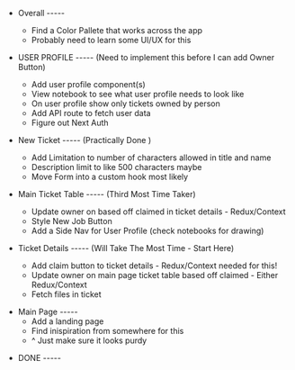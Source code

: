 - Overall -----

  - Find a Color Pallete that works across the app
  - Probably need to learn some UI/UX for this

- USER PROFILE ----- (Need to implement this before I can add Owner Button)

  - Add user profile component(s)
  - View notebook to see what user profile needs to look like
  - On user profile show only tickets owned by person
  - Add API route to fetch user data
  - Figure out Next Auth

* New Ticket ----- (Practically Done )

  - Add Limitation to number of characters allowed in title and name
  - Description limit to like 500 characters maybe
  - Move Form into a custom hook most likely

* Main Ticket Table ----- (Third Most Time Taker)

  - Update owner on based off claimed in ticket details - Redux/Context
  - Style New Job Button
  - Add a Side Nav for User Profile (check notebooks for drawing)

* Ticket Details ----- (Will Take The Most Time - Start Here)

  - Add claim button to ticket details - Redux/Context needed for this!
  - Update owner on main page ticket table based off claimed - Either Redux/Context
  - Fetch files in ticket

- Main Page -----
  - Add a landing page
  - Find inispiration from somewhere for this
  - ^ Just make sure it looks purdy

* DONE -----

<!-- - Add ticket details component(s) - check whiteboard/notebook for layout -->
<!-- - Add API route for notes based off ticketId -->
<!-- * Add New Job/ Ticket Button above table on main page -->
<!-- * Fetch Owner , Title, Tier, Ticket ID Only -->
<!-- * Add API to fetch ticket data -->
  <!-- * Add new ticket component(s) -->
  <!-- * Add API route for adding new ticket -->
  <!-- - View notebook on how new ticket form should look -->
  <!-- - Add Tier Dropdown - Tier C, Tier B, Tier A -->
  <!-- - Figure out of how attach files -->
  <!-- * Setup submitFormHandler with the new ticket API -->

